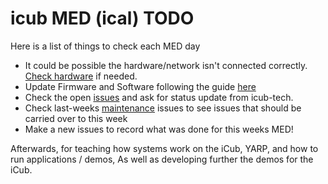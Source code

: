 # icub MED (ical) TODO

Here is a list of things to check each MED day

- It could be possible the hardware/network isn't connected correctly. [Check hardware](hardware_check.md) if needed.
- Update Firmware and Software following the guide [here](software_update.md)
- Check the open [issues](https://github.com/robotology/icub-tech-support/issues?q=is%3Aissue+is%3Aopen+label%3AiCubGenova02+) and ask for status update from icub-tech.
- Check last-weeks [maintenance](https://github.com/event-driven-robotics/event-driven-demos/issues) issues to see issues that should be carried over to this week
- Make a new issues to record what was done for this weeks MED!

Afterwards, for teaching how systems work on the iCub, YARP, and how to run applications / demos, As well as developing further the demos for the iCub.

